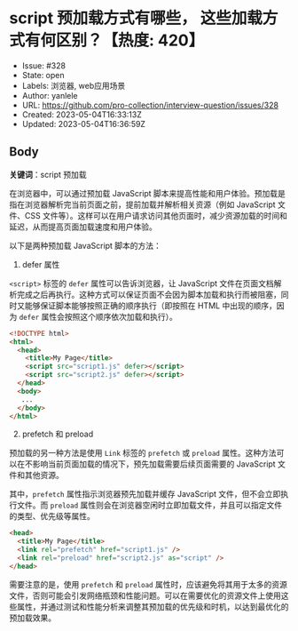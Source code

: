 # script 预加载方式有哪些， 这些加载方式有何区别？【热度: 420】

- Issue: #328
- State: open
- Labels: 浏览器, web应用场景
- Author: yanlele
- URL: https://github.com/pro-collection/interview-question/issues/328
- Created: 2023-05-04T16:33:13Z
- Updated: 2023-05-04T16:36:59Z

## Body

**关键词**：script 预加载

在浏览器中，可以通过预加载 JavaScript 脚本来提高性能和用户体验。预加载是指在浏览器解析完当前页面之前，提前加载并解析相关资源（例如 JavaScript 文件、CSS 文件等）。这样可以在用户请求访问其他页面时，减少资源加载的时间和延迟，从而提高页面加载速度和用户体验。

以下是两种预加载 JavaScript 脚本的方法：

1. defer 属性

`<script>` 标签的 `defer` 属性可以告诉浏览器，让 JavaScript 文件在页面文档解析完成之后再执行。这种方式可以保证页面不会因为脚本加载和执行而被阻塞，同时又能够保证脚本能够按照正确的顺序执行（即按照在 HTML 中出现的顺序，因为 `defer` 属性会按照这个顺序依次加载和执行）。

```html
<!DOCTYPE html>
<html>
  <head>
    <title>My Page</title>
    <script src="script1.js" defer></script>
    <script src="script2.js" defer></script>
  </head>
  <body>
   ...
  </body>
</html>
```

2. prefetch 和 preload

预加载的另一种方法是使用 `Link` 标签的 `prefetch` 或 `preload` 属性。这种方法可以在不影响当前页面加载的情况下，预先加载需要后续页面需要的 JavaScript 文件和其他资源。

其中，`prefetch` 属性指示浏览器预先加载并缓存 JavaScript 文件，但不会立即执行文件。而 `preload` 属性则会在浏览器空闲时立即加载文件，并且可以指定文件的类型、优先级等属性。

```html
<head>
  <title>My Page</title>
  <link rel="prefetch" href="script1.js" />
  <link rel="preload" href="script2.js" as="script" />
</head>
```

需要注意的是，使用 `prefetch` 和 `preload` 属性时，应该避免将其用于太多的资源文件，否则可能会引发网络瓶颈和性能问题。可以在需要优化的资源文件上使用这些属性，并通过测试和性能分析来调整其预加载的优先级和时机，以达到最优化的预加载效果。



